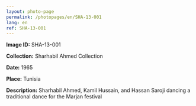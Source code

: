 ```yaml
---
layout: photo-page
permalink: /photopages/en/SHA-13-001
lang: en
ref: SHA-13-001
---
```


**Image ID:** SHA-13-001

**Collection:** Sharhabil Ahmed Collection

**Date:** 1965

**Place:** Tunisia

**Description:** Sharhabil Ahmed, Kamil Hussain, and Hassan Saroji dancing a traditional dance for the Marjan festival
